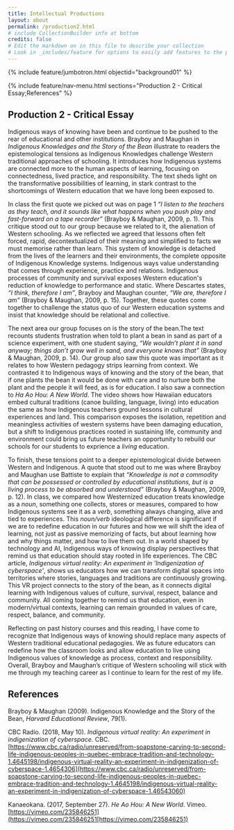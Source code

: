 ```yaml
---
title: Intellectual Productions
layout: about
permalink: /production2.html
# include CollectionBuilder info at bottom
credits: false
# Edit the markdown on in this file to describe your collection
# Look in _includes/feature for options to easily add features to the page
---
```


{% include feature/jumbotron.html objectid="background01" %}

{% include feature/nav-menu.html sections="Production 2 - Critical Essay;References" %}

## Production 2 - Critical Essay

Indigenous ways of knowing have been and continue to be pushed to the rear of educational and other institutions. Brayboy and Maughan in *Indigenous Knowledges and the Story of the Bean* illustrate to readers the epistemological tensions as Indigenous Knowledges challenge Western traditional approaches of schooling. It introduces how Indigenous systems are connected more to the human aspects of learning, focusing on connectedness, lived practice, and responsibility. The text sheds light on the transformative possibilities of learning, in stark contrast to the shortcomings of Western education that we have long been exposed to.

In class the first quote we picked out was on page 1 *“I listen to the teachers as they teach, and it sounds like what happens when you push play and fast-forward on a tape recorder”* (Brayboy & Maughan, 2009, p. 1). This critique stood out to our group because we related to it, the alienation of Western schooling. As we reflected we agreed that lessons often felt forced, rapid, decontextualized of their meaning and simplified to facts we must memorise rather than learn. This system of knowledge is detached from the lives of the learners and their environments, the complete opposite of Indigenous Knowledge systems. Indigenous ways value understanding that comes through experience, practice and relations. Indigenous processes of community and survival exposes Western education's reduction of knowledge to performance and static. Where Descartes states, *“I think, therefore I am”*, Brayboy and Maughan counter, *“We are, therefore I am”* (Brayboy & Maughan, 2009, p. 15). Together, these quotes come together to challenge the status quo of our Western education systems and insist that knowledge should be relational and collective. 

The next area our group focuses on is the story of the bean.The text recounts students frustration when told to plant a bean in sand as part of a science experiment, with one student saying, *“We wouldn’t plant it in sand anyway; things don’t grow well in sand, and everyone knows that”* (Brayboy & Maughan, 2009, p. 14). Our group also saw this quote was important as it relates to how Western pedagogy strips learning from context. We contrasted it to Indigenous ways of knowing and the story of the bean, that if one plants the bean it would be done with care and to nurture both the plant and the people it will feed, as is for education. I also saw a connection to *Ha Ao Hou: A New World*. The video shows how Hawaiian educators embed cultural traditions (canoe building, language, living) into education the same as how Indigenous teachers ground lessons in cultural experiences and land. This comparison exposes the isolation, repetition and meaningless activities of western systems have been damaging education, but a shift to Indigenous practices rooted in sustaining life, community and environment could bring us future teachers an opportunity to rebuild our schools for our students to exprience a *living* education. 

To finish, these tensions point to a deeper epistemological divide between Western and Indigenous. A quote that stood out to me was where Brayboy and Maughan use Battiste to explain that *“Knowledge is not a commodity that can be possessed or controlled by educational institutions, but is a living process to be absorbed and understood”* (Brayboy & Maughan, 2009, p. 12). In class, we compared how Westernized education treats knowledge as a *noun*, something one collects, stores or measures, compared to how Indigenous systems see it as a *verb*, something always changing, alive and tied to experiences. This *noun/verb* ideological difference is significant if we are to redefine education in our futures and how we will shift the idea of learning, not just as passive memorizing of facts, but about learning how and why things matter, and how to live them out. In a world shaped by technology and AI, Indigenous ways of knowing display perspectives that remind us that education should stay rooted in life experiences. The CBC article, *Indigenous virtual reality: An experiment in 'Indigenization of cyberspace'*, shows us educators how we can transform digital spaces into territories where stories, languages and traditions are continuously growing. This VR project connects to the story of the bean, as it connects digital learning with Indigenous values of culture, survival, respect, balance and community. All coming together to remind us that education, even in modern/virtual contexts, learning can remain grounded in values of care, respect, balance, and community.

Reflecting on past history courses and this reading, I have come to recognize that Indigenous ways of knowing should replace many aspects of Western traditional educational pedagogies. We as future educators can redefine how the classroom looks and allow education to live using Indigenous values of knowledge as process, context and responsibility. Overall, Brayboy and Maughan’s critique of Western schooling will stick with me through my teaching career as I continue to learn for the rest of my life.



## References

Brayboy & Maughan (2009). Indigenous Knowledge and the Story of the Bean, *Harvard Educational Review*, 79(1).

CBC Radio. (2018, May 10). *Indigenous virtual reality: An experiment in indigenization of cyberspace.* CBC. [https://www.cbc.ca/radio/unreserved/from-soapstone-carving-to-second-life-indigenous-peoples-in-quebec-embrace-tradition-and-technology-1.4645198/indigenous-virtual-reality-an-experiment-in-indigenization-of-cyberspace-1.4654306](https://www.cbc.ca/radio/unreserved/from-soapstone-carving-to-second-life-indigenous-peoples-in-quebec-embrace-tradition-and-technology-1.4645198/indigenous-virtual-reality-an-experiment-in-indigenization-of-cyberspace-1.46543060)


Kanaeokana. (2017, September 27). *He Ao Hou: A New World*. Vimeo. [https://vimeo.com/235846251](https://vimeo.com/235846251[https://vimeo.com/235846251)



